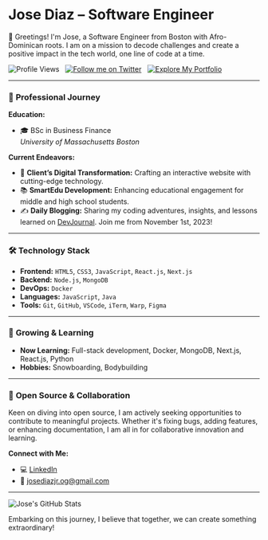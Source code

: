 # **Jose Diaz – Software Engineer**

👋 Greetings! I'm Jose, a Software Engineer from Boston with Afro-Dominican roots. I am on a mission to decode challenges and create a positive impact in the tech world, one line of code at a time.

![Profile Views](https://komarev.com/ghpvc/?username=JoseDiazCodes&color=brightgreen) &nbsp;
[![Follow me on Twitter](https://img.shields.io/twitter/follow/diazjosedev?style=social)](https://twitter.com/diazjosedev) &nbsp;
[![Explore My Portfolio](https://img.shields.io/badge/-Portfolio-blueviolet)](https://josediazdev.com)

---

### 💼 **Professional Journey**

**Education:**

- 🎓 BSc in Business Finance  
   _University of Massachusetts Boston_

**Current Endeavors:**

- 🔨 **Client’s Digital Transformation:** Crafting an interactive website with cutting-edge technology.
- 📚 **SmartEdu Development:** Enhancing educational engagement for middle and high school students.
- ✍️ **Daily Blogging:** Sharing my coding adventures, insights, and lessons learned on [DevJournal](https://github.com/JoseDiazCodes/DevJournal). Join me from November 1st, 2023!

---

### 🛠 **Technology Stack**

- **Frontend:** `HTML5`, `CSS3`, `JavaScript`, `React.js`, `Next.js`
- **Backend:** `Node.js`, `MongoDB`
- **DevOps:** `Docker`
- **Languages:** `JavaScript`, `Java`
- **Tools:** `Git`, `GitHub`, `VSCode`, `iTerm`, `Warp`, `Figma`

---

### 🌱 **Growing & Learning**

- **Now Learning:** Full-stack development, Docker, MongoDB, Next.js, React.js, Python
- **Hobbies:** Snowboarding, Bodybuilding

---

### 🤝 **Open Source & Collaboration**

Keen on diving into open source, I am actively seeking opportunities to contribute to meaningful projects. Whether it's fixing bugs, adding features, or enhancing documentation, I am all in for collaborative innovation and learning.

**Connect with Me:**

- 💻 [LinkedIn](https://linkedin.com/in/josediazdev)
- 📧 josediazjr.og@gmail.com

---

![Jose's GitHub Stats](https://github-readme-stats.vercel.app/api?username=JoseDiazCodes&show_icons=true&theme=radical)

Embarking on this journey, I believe that together, we can create something extraordinary!

